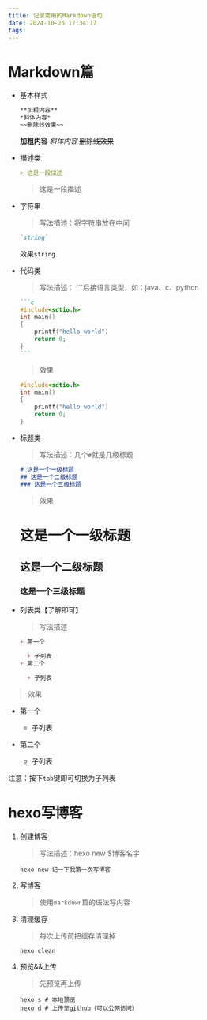 ```yaml
---
title: 记录常用的Markdown语句
date: 2024-10-25 17:34:17
tags:
---
```

# Markdown篇

+ 基本样式
  ```markdown
  **加粗内容**
  *斜体内容*
  ~~删除线效果~~
  ```

  **加粗内容**
  *斜体内容*
  ~~删除线效果~~

+ 描述类
  ```markdown
  > 这是一段描述
  ```

  > 这是一段描述

+ 字符串

  > 写法描述：将字符串放在中间

  ```markdown
  `string`
  ```

  效果`string`

+ 代码类

  > 写法描述： ```后接语言类型，如：java、c、python

  ````markdown
  ```c
  #include<sdtio.h>
  int main()
  {
      printf("hello world")
      return 0;
  }
  ```
  ````

  > 效果

  ```c
  #include<sdtio.h>
  int main()
  {
      printf("hello world")
      return 0;
  }
  ```

  

+ 标题类

  > 写法描述：几个`#`就是几级标题

  ```markdown
  # 这是一个一级标题
  ## 这是一个二级标题
  ### 这是一个三级标题
  ```

  > 效果

  # 这是一个一级标题
  ## 这是一个二级标题
  ### 这是一个三级标题

+ 列表类【了解即可】

  > 写法描述

  ```markdown
  + 第一个
  
    + 子列表
  + 第二个
  
    + 子列表
  ```
> 效果


+ 第一个

  + 子列表
+ 第二个

  + 子列表

注意：按下`tab`键即可切换为子列表



# hexo写博客

1. 创建博客

   > 写法描述：hexo new $博客名字

   ```shell
   hexo new 记一下我第一次写博客
   ```

2. 写博客
   > 使用`markdown`篇的语法写内容
   
3. 清理缓存

   > 每次上传前把缓存清理掉

   ```shell
   hexo clean
   ```

4. 预览&&上传

   > 先预览再上传

   ```shell
   hexo s # 本地预览
   hexo d # 上传至github（可以公网访问）
   ```

   